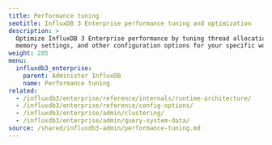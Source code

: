 ```yaml
---
title: Performance tuning
seotitle: InfluxDB 3 Enterprise performance tuning and optimization
description: >
  Optimize InfluxDB 3 Enterprise performance by tuning thread allocation,
  memory settings, and other configuration options for your specific workload.
weight: 205
menu:
  influxdb3_enterprise:
    parent: Administer InfluxDB
    name: Performance tuning
related:
  - /influxdb3/enterprise/reference/internals/runtime-architecture/
  - /influxdb3/enterprise/reference/config-options/
  - /influxdb3/enterprise/admin/clustering/
  - /influxdb3/enterprise/admin/query-system-data/
source: /shared/influxdb3-admin/performance-tuning.md
---
```


<!--
The content of this file is located at
//SOURCE - content/shared/influxdb3-admin/performance-tuning.md
-->